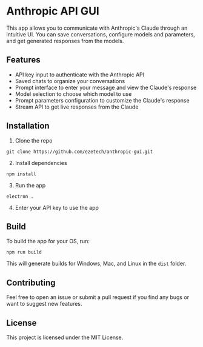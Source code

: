 # Anthropic API GUI

This app allows you to communicate with Anthropic's Claude through an intuitive UI. You can save conversations, configure models and parameters, and get generated responses from the models.

## Features

- API key input to authenticate with the Anthropic API
- Saved chats to organize your conversations
- Prompt interface to enter your message and view the Claude's response
- Model selection to choose which model to use
- Prompt parameters configuration to customize the Claude's response
- Stream API to get live responses from the Claude

## Installation

1. Clone the repo
```
git clone https://github.com/ezetech/anthropic-gui.git
```

2. Install dependencies
```
npm install
```

3. Run the app
```
electron .
```

4. Enter your API key to use the app

## Build

To build the app for your OS, run:

```
npm run build
```

This will generate builds for Windows, Mac, and Linux in the `dist` folder.

## Contributing

Feel free to open an issue or submit a pull request if you find any bugs or want to suggest new features.

## License

This project is licensed under the MIT License.
